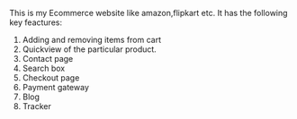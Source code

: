 This is my Ecommerce website like amazon,flipkart etc. 
It has the following key feactures:
1) Adding and removing items from cart
2) Quickview of the particular product.
3) Contact page
4) Search box
5) Checkout page
6) Payment gateway
7) Blog
8) Tracker

